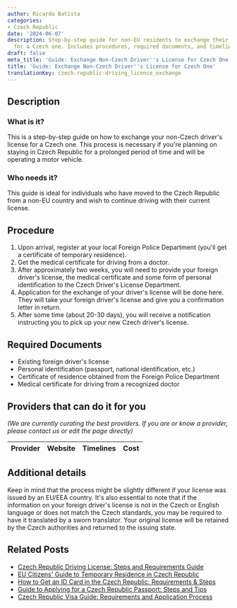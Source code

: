 ```yaml
---
author: Ricardo Batista
categories:
- Czech Republic
date: '2024-06-07'
description: Step-by-step guide for non-EU residents to exchange their driver's license
  for a Czech one. Includes procedures, required documents, and timeline.
draft: false
meta_title: 'Guide: Exchange Non-Czech Driver''s License for Czech One'
title: 'Guide: Exchange Non-Czech Driver''s License for Czech One'
translationKey: czech-republic-driving_licence_exchange
---
```


## Description
### What is it?
This is a step-by-step guide on how to exchange your non-Czech driver's license for a Czech one. This process is necessary if you're planning on staying in Czech Republic for a prolonged period of time and will be operating a motor vehicle.

### Who needs it?
This guide is ideal for individuals who have moved to the Czech Republic from a non-EU country and wish to continue driving with their current license.

## Procedure
1. Upon arrival, register at your local Foreign Police Department (you'll get a certificate of temporary residence).
2. Get the medical certificate for driving from a doctor.
3. After approximately two weeks, you will need to provide your foreign driver's license, the medical certificate and some form of personal identification to the Czech Driver's License Department.
4. Application for the exchange of your driver's license will be done here. They will take your foreign driver's license and give you a confirmation letter in return.
5. After some time (about 20-30 days), you will receive a notification instructing you to pick up your new Czech driver's license.

## Required Documents
- Existing foreign driver's license
- Personal identification (passport, national identification, etc.)
- Certificate of residence obtained from the Foreign Police Department
- Medical certificate for driving from a recognized doctor

## Providers that can do it for you

_(We are currently curating the best providers. If you are or know a provider, please contact us or edit the page directly)_

| Provider        |     Website     |     Timelines    |       Cost      |
| --------------- | --------------- |  :-------------: | :-------------: |

## Additional details
Keep in mind that the process might be slightly different if your license was issued by an EU/EEA country. It's also essential to note that if the information on your foreign driver's license is not in the Czech or English language or does not match the Czech standards, you may be required to have it translated by a sworn translator. Your original license will be retained by the Czech authorities and returned to the issuing state.


## Related Posts

- [Czech Republic Driving License: Steps and Requirements Guide](https://tramitit.com/guides/czech-republic/application_for_a_driving_licence/)
- [EU Citizens' Guide to Temporary Residence in Czech Republic](https://tramitit.com/guides/czech-republic/residence_registration_for_eu_citizens/)
- [How to Get an ID Card in the Czech Republic: Requirements & Steps](https://tramitit.com/guides/czech-republic/application_for_issuing_an_id_card/)
- [Guide to Applying for a Czech Republic Passport: Steps and Tips](https://tramitit.com/guides/czech-republic/application_for_issuing_a_passport/)
- [Czech Republic Visa Guide: Requirements and Application Process](https://tramitit.com/guides/czech-republic/application_for_visa/)